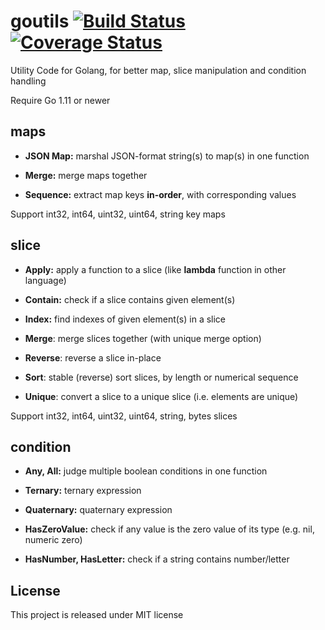 # goutils [![Build Status](https://travis-ci.org/WayneJz/goutils.svg?branch=master)](https://travis-ci.org/WayneJz/goutils) [![Coverage Status](https://coveralls.io/repos/github/WayneJz/goutils/badge.svg?branch=master)](https://coveralls.io/github/WayneJz/goutils?branch=master)
Utility Code for Golang, for better map, slice manipulation and condition handling

Require Go 1.11 or newer

## maps

- **JSON Map:** marshal JSON-format string(s) to map(s) in one function

- **Merge:** merge maps together

- **Sequence:** extract map keys **in-order**, with corresponding values

Support int32, int64, uint32, uint64, string key maps

## slice

- **Apply:** apply a function to a slice (like **lambda** function in other language)

- **Contain:** check if a slice contains given element(s)

- **Index:** find indexes of given element(s) in a slice

- **Merge**: merge slices together (with unique merge option)

- **Reverse**: reverse a slice in-place

- **Sort**: stable (reverse) sort slices, by length or numerical sequence

- **Unique**: convert a slice to a unique slice (i.e. elements are unique)

Support int32, int64, uint32, uint64, string, bytes slices

## condition

- **Any, All:** judge multiple boolean conditions in one function

- **Ternary:** ternary expression

- **Quaternary:** quaternary expression

- **HasZeroValue:** check if any value is the zero value of its type (e.g. nil, numeric zero)

- **HasNumber, HasLetter:** check if a string contains number/letter


## License

This project is released under MIT license
